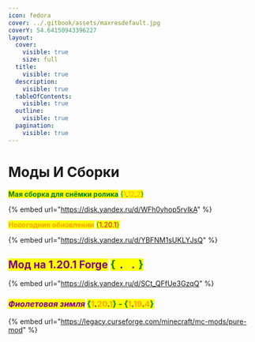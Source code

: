 ```yaml
---
icon: fedora
cover: ../.gitbook/assets/maxresdefault.jpg
coverY: 54.64150943396227
layout:
  cover:
    visible: true
    size: full
  title:
    visible: true
  description:
    visible: true
  tableOfContents:
    visible: true
  outline:
    visible: true
  pagination:
    visible: true
---
```


# Моды И Сборки&#x20;

&#x20;                                                     <mark style="color:green;">**Мая сборка для снёмки ролика**</mark> <mark style="color:green;"></mark><mark style="color:green;">{</mark><mark style="color:orange;">1</mark><mark style="color:blue;">.</mark><mark style="color:orange;">12</mark><mark style="color:purple;">.</mark><mark style="color:orange;">2</mark><mark style="color:green;">}</mark>

{% embed url="https://disk.yandex.ru/d/WFh0yhop5rvIkA" %}

&#x20;                                                              <mark style="color:orange;">**Новогодние обновлении**</mark> <mark style="color:green;">{</mark><mark style="color:red;">1</mark><mark style="color:blue;">.</mark><mark style="color:red;">20</mark><mark style="color:purple;">.</mark><mark style="color:red;">1</mark><mark style="color:green;">}</mark>

{% embed url="https://disk.yandex.ru/d/YBFNM1sUKLYJsQ" %}

## &#x20;                                       <mark style="color:purple;">Мод на 1.20.1 Forge</mark> <mark style="color:green;">{</mark><mark style="color:yellow;">1</mark><mark style="color:blue;">.</mark><mark style="color:yellow;">17</mark><mark style="color:purple;">.</mark><mark style="color:yellow;">1</mark><mark style="color:green;">}</mark>

{% embed url="https://disk.yandex.ru/d/SCt_QFfUe3GzqQ" %}

### &#x20;                                           _<mark style="color:purple;">Фиолетовая зимля</mark>_ <mark style="color:green;">{</mark><mark style="color:orange;">1</mark><mark style="color:blue;">.</mark><mark style="color:orange;">20</mark><mark style="color:purple;">.</mark><mark style="color:orange;">1</mark><mark style="color:green;">} - {</mark><mark style="color:orange;">1</mark><mark style="color:blue;">.</mark><mark style="color:orange;">19</mark><mark style="color:purple;">.</mark><mark style="color:orange;">4</mark><mark style="color:green;">}</mark>

{% embed url="https://legacy.curseforge.com/minecraft/mc-mods/pure-mod" %}

